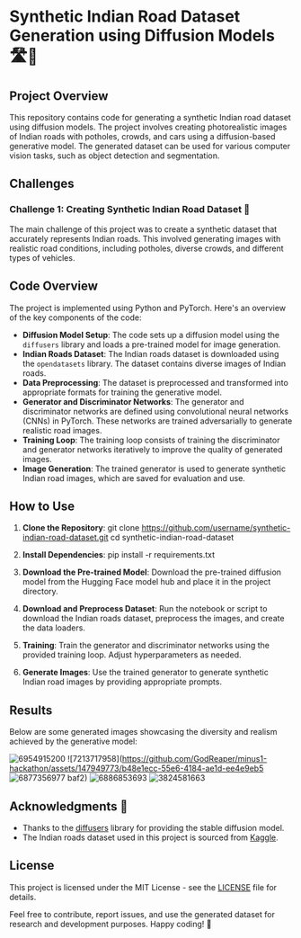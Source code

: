 # Synthetic Indian Road Dataset Generation using Diffusion Models 🛣️🚗

## Project Overview
This repository contains code for generating a synthetic Indian road dataset using diffusion models. The project involves creating photorealistic images of Indian roads with potholes, crowds, and cars using a diffusion-based generative model. The generated dataset can be used for various computer vision tasks, such as object detection and segmentation.

## Challenges
### Challenge 1: Creating Synthetic Indian Road Dataset 🌟
The main challenge of this project was to create a synthetic dataset that accurately represents Indian roads. This involved generating images with realistic road conditions, including potholes, diverse crowds, and different types of vehicles.

## Code Overview
The project is implemented using Python and PyTorch. Here's an overview of the key components of the code:

- **Diffusion Model Setup**: The code sets up a diffusion model using the `diffusers` library and loads a pre-trained model for image generation.
- **Indian Roads Dataset**: The Indian roads dataset is downloaded using the `opendatasets` library. The dataset contains diverse images of Indian roads.
- **Data Preprocessing**: The dataset is preprocessed and transformed into appropriate formats for training the generative model.
- **Generator and Discriminator Networks**: The generator and discriminator networks are defined using convolutional neural networks (CNNs) in PyTorch. These networks are trained adversarially to generate realistic road images.
- **Training Loop**: The training loop consists of training the discriminator and generator networks iteratively to improve the quality of generated images.
- **Image Generation**: The trained generator is used to generate synthetic Indian road images, which are saved for evaluation and use.

## How to Use
1. **Clone the Repository**:
git clone https://github.com/username/synthetic-indian-road-dataset.git
cd synthetic-indian-road-dataset

2. **Install Dependencies**:
pip install -r requirements.txt


3. **Download the Pre-trained Model**:
Download the pre-trained diffusion model from the Hugging Face model hub and place it in the project directory.

4. **Download and Preprocess Dataset**:
Run the notebook or script to download the Indian roads dataset, preprocess the images, and create the data loaders.

5. **Training**:
Train the generator and discriminator networks using the provided training loop. Adjust hyperparameters as needed.

6. **Generate Images**:
Use the trained generator to generate synthetic Indian road images by providing appropriate prompts.

## Results
Below are some generated images showcasing the diversity and realism achieved by the generative model:

![6954915200](https://github.com/GodReaper/minus1-hackathon/assets/147949773/3b51c47a-1082-4684-bff1-09a245da18c3)
![7213717958](https://github.com/GodReaper/minus1-hackathon/assets/147949773/b48e1ecc-55e6-4184-ae1d-ee4e9eb5
![6877356977](https://github.com/GodReaper/minus1-hackathon/assets/147949773/c9c85be3-4cec-477a-90a2-89777b1a5b9f)
baf2)
![6886853693](https://github.com/GodReaper/minus1-hackathon/assets/147949773/26849b3d-3d5d-4933-9d96-0670e907bb76)
![3824581663](https://github.com/GodReaper/minus1-hackathon/assets/147949773/45027eb8-d7c2-4d42-ad52-88bce88fedaa)




## Acknowledgments 🙌
- Thanks to the [diffusers](https://github.com/stabilityai/diffusers) library for providing the stable diffusion model.
- The Indian roads dataset used in this project is sourced from [Kaggle](https://www.kaggle.com/datasets/mitangshu11/indian-roads-dataset).

## License
This project is licensed under the MIT License - see the [LICENSE](LICENSE) file for details.

Feel free to contribute, report issues, and use the generated dataset for research and development purposes. Happy coding! 🚀
